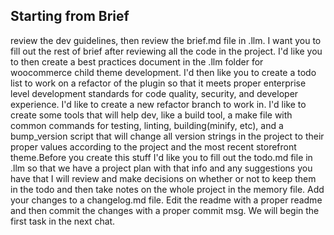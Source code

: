 ## Starting from Brief
review the dev guidelines, then review the brief.md file in .llm. I want you to fill out the rest of brief after reviewing all the code in the project. I'd like you to then create a best practices document in the .llm folder for woocommerce child theme development. I'd then like you to create a todo list to work on a refactor of the plugin so that it meets proper enterprise level development standards for code quality, security, and developer experience. I'd like to create a new refactor branch to work in. I'd like to create some tools that will help dev, like a build tool, a make file with common commands for testing, linting, building(minify, etc), and a bump_version script that will change all version strings in the project to their proper values according to the project and the most recent storefront theme.Before you create this stuff I'd like you to fill out the todo.md file in .llm so that we have a project plan with that info and any suggestions you have that I will review and make decisions on whether or not to keep them in the todo and then take notes on the whole project in the memory file. Add your changes to a changelog.md file. Edit the readme with a proper readme and then commit the changes with a proper commit msg. We will begin the first task in the next chat.